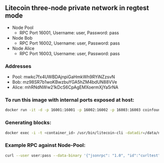 ## Litecoin three-node private network in regtest mode

- Node Pool
  - RPC Port 16001, Username: user, Password: pass
- Node Bob
  - RPC Port 16002, Username: user, Password: pass
- Node Alice
  - RPC Port 16003, Username: user, Password: pass

### Addresses

- Pool:  mwkc7fx4UWBDAjnpiGaHmkWh9RYiNZzsvN
- Bob:   mz98SR7b1woKBwzbuYGA5hZM4bdUN88VVe
- Alice: mhRNdNWw21kDcS6CpAgEMXoermXjYa5rNA

### To run this image with internal ports exposed at host:

```bash
docker run -it -d -p 16001:16001 -p 16002:16002 -p 16003:16003 coinfoundry/litecoin-private-testnet
```

### Generating blocks:

```bash
docker exec -i -t <container_id> /usr/bin/litecoin-cli -datadir=/data/node-pool generate 1
```

### Example RPC against Node-Pool:

```bash
curl --user user:pass --data-binary '{"jsonrpc": "1.0", "id":"curltest", "method": "getinfo", "params": [] }' -H 'content-type: application/json;' http://127.0.0.1:16001/
```
